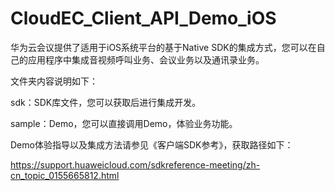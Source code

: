 # CloudEC_Client_API_Demo_iOS

华为云会议提供了适用于iOS系统平台的基于Native SDK的集成方式，您可以在自己的应用程序中集成音视频呼叫业务、会议业务以及通讯录业务。

文件夹内容说明如下：

sdk：SDK库文件，您可以获取后进行集成开发。

sample：Demo，您可以直接调用Demo，体验业务功能。

Demo体验指导以及集成方法请参见《客户端SDK参考》，获取路径如下：

https://support.huaweicloud.com/sdkreference-meeting/zh-cn_topic_0155665812.html
